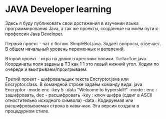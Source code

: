 # JAVA Developer learning
Здесь я буду публиковать свои достижения в изучении языка программирования Java, а так же проекты, созданные на моём пути к профессии Java Developer.

Первый проект - чат с ботом. SimpleBot.java. Задаёт вопросы, отвечает. В общем начальный уровень переменных и ветвлений.

Второй проект - игра на двоих в крестики-нолики. TicTacToe.java. Координаты поля заданы в ТЗ как 1 1 это левый нижний угол. Ходим по очереди и выигрываем/проигрываем.

Третий проект - шифровальщик текста Encryptor.java или Encryptor.class. В командной строке задаём команду вида: java Encryptor -mode enc -key 5 -data "Welcome to hyperskill!"
-mode : enc - зашифровать, dec - расшифровать
-key : ключ шифра (сдвиг в ASCII отностительно исходного символа)
-data : Кодируемая или расшифровываемая строка в кавычках.
Эта версия создана в процедурном стиле.

